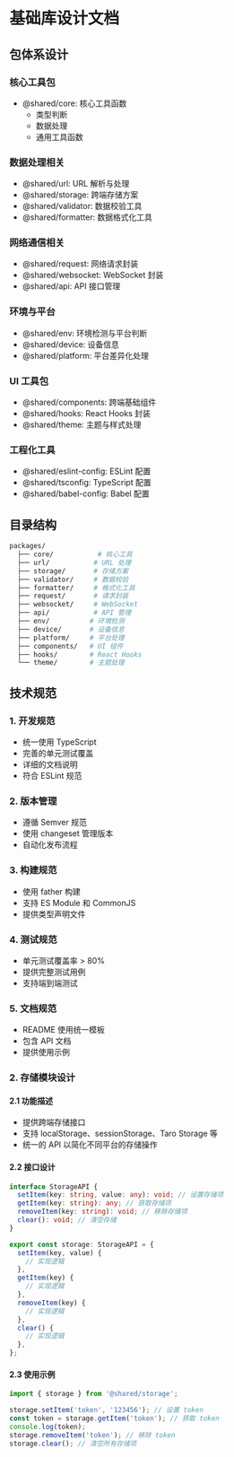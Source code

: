 # 基础库设计文档

## 包体系设计

### 核心工具包

- @shared/core: 核心工具函数
  - 类型判断
  - 数据处理
  - 通用工具函数

### 数据处理相关

- @shared/url: URL 解析与处理
- @shared/storage: 跨端存储方案
- @shared/validator: 数据校验工具
- @shared/formatter: 数据格式化工具

### 网络通信相关

- @shared/request: 网络请求封装
- @shared/websocket: WebSocket 封装
- @shared/api: API 接口管理

### 环境与平台

- @shared/env: 环境检测与平台判断
- @shared/device: 设备信息
- @shared/platform: 平台差异化处理

### UI 工具包

- @shared/components: 跨端基础组件
- @shared/hooks: React Hooks 封装
- @shared/theme: 主题与样式处理

### 工程化工具

- @shared/eslint-config: ESLint 配置
- @shared/tsconfig: TypeScript 配置
- @shared/babel-config: Babel 配置

## 目录结构

```bash
packages/
  ├── core/           # 核心工具
  ├── url/           # URL 处理
  ├── storage/       # 存储方案
  ├── validator/     # 数据校验
  ├── formatter/     # 格式化工具
  ├── request/       # 请求封装
  ├── websocket/     # WebSocket
  ├── api/           # API 管理
  ├── env/          # 环境检测
  ├── device/       # 设备信息
  ├── platform/     # 平台处理
  ├── components/   # UI 组件
  ├── hooks/        # React Hooks
  └── theme/        # 主题处理
```

## 技术规范

### 1. 开发规范

- 统一使用 TypeScript
- 完善的单元测试覆盖
- 详细的文档说明
- 符合 ESLint 规范

### 2. 版本管理

- 遵循 Semver 规范
- 使用 changeset 管理版本
- 自动化发布流程

### 3. 构建规范

- 使用 father 构建
- 支持 ES Module 和 CommonJS
- 提供类型声明文件

### 4. 测试规范

- 单元测试覆盖率 > 80%
- 提供完整测试用例
- 支持端到端测试

### 5. 文档规范

- README 使用统一模板
- 包含 API 文档
- 提供使用示例

### 2. 存储模块设计

#### 2.1 功能描述

- 提供跨端存储接口
- 支持 localStorage、sessionStorage、Taro Storage 等
- 统一的 API 以简化不同平台的存储操作

#### 2.2 接口设计

```typescript
interface StorageAPI {
  setItem(key: string, value: any): void; // 设置存储项
  getItem(key: string): any; // 获取存储项
  removeItem(key: string): void; // 移除存储项
  clear(): void; // 清空存储
}

export const storage: StorageAPI = {
  setItem(key, value) {
    // 实现逻辑
  },
  getItem(key) {
    // 实现逻辑
  },
  removeItem(key) {
    // 实现逻辑
  },
  clear() {
    // 实现逻辑
  },
};
```

#### 2.3 使用示例

```typescript
import { storage } from '@shared/storage';

storage.setItem('token', '123456'); // 设置 token
const token = storage.getItem('token'); // 获取 token
console.log(token);
storage.removeItem('token'); // 移除 token
storage.clear(); // 清空所有存储项
```
